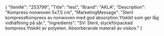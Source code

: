 {
  "ItemNr": "253799",
  "Title": "test",
  "Brand": "AKLA",
  "Description": "Kompress nonwoven 5x7,5 cm",
  "MarketingMessage": "Steril kompressKompress av nonwoven med god absorption.Ytskikt som ger låg vidhäftning på sår.",
  "Ingredients": "SV: Steril, styckförpackad kompress.Ytskikt av polyeten. Absorberande materail av viskos."
}
